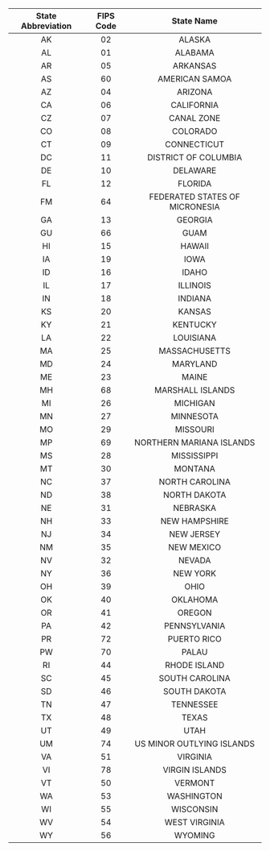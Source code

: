**State Abbreviation**|**FIPS Code**|**State Name**
:-----:|:-----:|:-----:
AK|02|ALASKA
AL|01|ALABAMA
AR|05|ARKANSAS
AS|60|AMERICAN SAMOA
AZ|04|ARIZONA
CA|06|CALIFORNIA
CZ|07|CANAL ZONE
CO|08|COLORADO
CT|09|CONNECTICUT
DC|11|DISTRICT OF COLUMBIA
DE|10|DELAWARE
FL|12|FLORIDA
FM|64|FEDERATED STATES OF MICRONESIA
GA|13|GEORGIA
GU|66|GUAM
HI|15|HAWAII
IA|19|IOWA
ID|16|IDAHO
IL|17|ILLINOIS
IN|18|INDIANA
KS|20|KANSAS
KY|21|KENTUCKY
LA|22|LOUISIANA
MA|25|MASSACHUSETTS
MD|24|MARYLAND
ME|23|MAINE
MH|68|MARSHALL ISLANDS
MI|26|MICHIGAN
MN|27|MINNESOTA
MO|29|MISSOURI
MP|69|NORTHERN MARIANA ISLANDS
MS|28|MISSISSIPPI
MT|30|MONTANA
NC|37|NORTH CAROLINA
ND|38|NORTH DAKOTA
NE|31|NEBRASKA
NH|33|NEW HAMPSHIRE
NJ|34|NEW JERSEY
NM|35|NEW MEXICO
NV|32|NEVADA
NY|36|NEW YORK
OH|39|OHIO
OK|40|OKLAHOMA
OR|41|OREGON
PA|42|PENNSYLVANIA
PR|72|PUERTO RICO
PW|70|PALAU
RI|44|RHODE ISLAND
SC|45|SOUTH CAROLINA
SD|46|SOUTH DAKOTA
TN|47|TENNESSEE
TX|48|TEXAS
UT|49|UTAH
UM|74|US MINOR OUTLYING ISLANDS
VA|51|VIRGINIA
VI|78|VIRGIN ISLANDS
VT|50|VERMONT
WA|53|WASHINGTON
WI|55|WISCONSIN
WV|54|WEST VIRGINIA
WY|56|WYOMING
